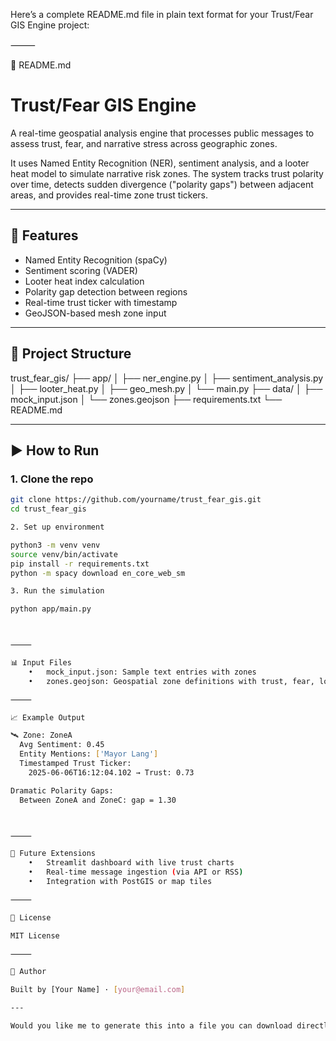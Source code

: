 Here’s a complete README.md file in plain text format for your Trust/Fear GIS Engine project:

⸻

📘 README.md

# Trust/Fear GIS Engine

A real-time geospatial analysis engine that processes public messages to assess trust, fear, and narrative stress across geographic zones.

It uses Named Entity Recognition (NER), sentiment analysis, and a looter heat model to simulate narrative risk zones. The system tracks trust polarity over time, detects sudden divergence ("polarity gaps") between adjacent areas, and provides real-time zone trust tickers.

---

## 🔧 Features

- Named Entity Recognition (spaCy)
- Sentiment scoring (VADER)
- Looter heat index calculation
- Polarity gap detection between regions
- Real-time trust ticker with timestamp
- GeoJSON-based mesh zone input

---

## 📂 Project Structure

trust_fear_gis/
├── app/
│   ├── ner_engine.py
│   ├── sentiment_analysis.py
│   ├── looter_heat.py
│   ├── geo_mesh.py
│   └── main.py
├── data/
│   ├── mock_input.json
│   └── zones.geojson
├── requirements.txt
└── README.md

---

## ▶️ How to Run

### 1. Clone the repo

```bash
git clone https://github.com/yourname/trust_fear_gis.git
cd trust_fear_gis

2. Set up environment

python3 -m venv venv
source venv/bin/activate
pip install -r requirements.txt
python -m spacy download en_core_web_sm

3. Run the simulation

python app/main.py



⸻

📊 Input Files
	•	mock_input.json: Sample text entries with zones
	•	zones.geojson: Geospatial zone definitions with trust, fear, looter_heat

⸻

📈 Example Output

🛰️ Zone: ZoneA
  Avg Sentiment: 0.45
  Entity Mentions: ['Mayor Lang']
  Timestamped Trust Ticker:
    2025-06-06T16:12:04.102 → Trust: 0.73

Dramatic Polarity Gaps:
  Between ZoneA and ZoneC: gap = 1.30



⸻

🔮 Future Extensions
	•	Streamlit dashboard with live trust charts
	•	Real-time message ingestion (via API or RSS)
	•	Integration with PostGIS or map tiles

⸻

📄 License

MIT License

⸻

👤 Author

Built by [Your Name] · [your@email.com]

---

Would you like me to generate this into a file you can download directly?
